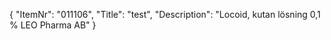 {
  "ItemNr": "011106",
  "Title": "test",
  "Description": "Locoid, kutan lösning 0,1 % LEO Pharma AB"
}